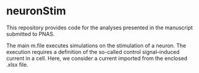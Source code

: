 # neuronStim

This repository provides code for the analyses presented in the manuscript submitted to PNAS.  

The main m.file executes simulations on the stimulation of a neuron. The execution requires a definition of the so-called control signal–induced current in a cell. Here, we consider a current imported from the enclosed .xlsx file.
